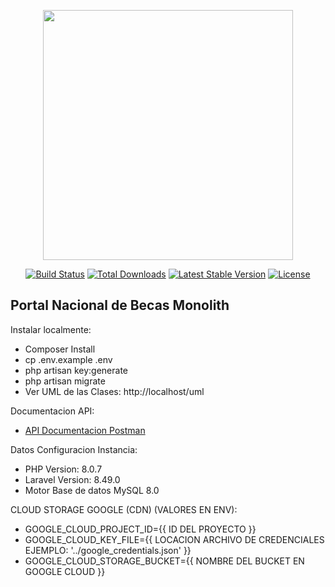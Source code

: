 <p align="center"><a href="https://laravel.com" target="_blank"><img src="https://raw.githubusercontent.com/laravel/art/master/logo-lockup/5%20SVG/2%20CMYK/1%20Full%20Color/laravel-logolockup-cmyk-red.svg" width="400"></a></p>

<p align="center">
<a href="https://travis-ci.org/laravel/framework"><img src="https://travis-ci.org/laravel/framework.svg" alt="Build Status"></a>
<a href="https://packagist.org/packages/laravel/framework"><img src="https://img.shields.io/packagist/dt/laravel/framework" alt="Total Downloads"></a>
<a href="https://packagist.org/packages/laravel/framework"><img src="https://img.shields.io/packagist/v/laravel/framework" alt="Latest Stable Version"></a>
<a href="https://packagist.org/packages/laravel/framework"><img src="https://img.shields.io/packagist/l/laravel/framework" alt="License"></a>
</p>

## Portal Nacional de Becas Monolith

Instalar localmente:

-   Composer Install
-   cp .env.example .env
-   php artisan key:generate
-   php artisan migrate
-   Ver UML de las Clases: http://localhost/uml

Documentacion API:

-   [API Documentacion Postman](https://documenter.getpostman.com/view/12386329/Tzm5JxHu)

Datos Configuracion Instancia:

-   PHP Version: 8.0.7
-   Laravel Version: 8.49.0
-   Motor Base de datos MySQL 8.0

CLOUD STORAGE GOOGLE (CDN) (VALORES EN ENV):

-   GOOGLE_CLOUD_PROJECT_ID={{ ID DEL PROYECTO }}
-   GOOGLE_CLOUD_KEY_FILE={{ LOCACION ARCHIVO DE CREDENCIALES EJEMPLO: '../google_credentials.json' }}
-   GOOGLE_CLOUD_STORAGE_BUCKET={{ NOMBRE DEL BUCKET EN GOOGLE CLOUD }}

